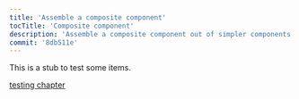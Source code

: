 ```yaml
---
title: 'Assemble a composite component'
tocTitle: 'Composite component'
description: 'Assemble a composite component out of simpler components'
commit: '8db511e'
---
```


This is a stub to test some items. 

[testing chapter](/random-framework/en/test/)

